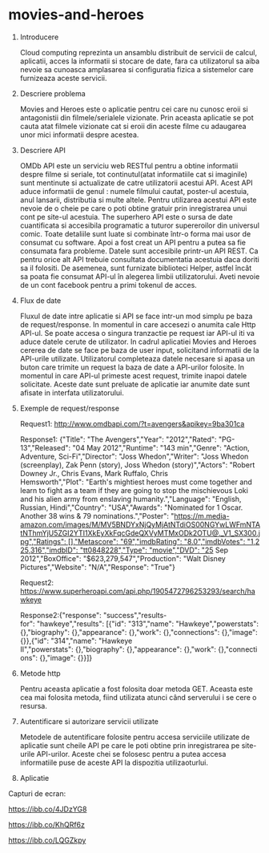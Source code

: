 # movies-and-heroes

1. Introducere

      Cloud computing reprezinta un ansamblu distribuit de servicii de calcul, aplicatii, acces la informatii si stocare de date, fara ca utilizatorul sa aiba nevoie sa cunoasca amplasarea si configuratia fizica a sistemelor care furnizeaza aceste servicii.
      
2. Descriere problema

      Movies and Heroes este o aplicatie pentru cei care nu cunosc eroii si antagonistii din filmele/serialele vizionate.
      Prin aceasta aplicatie se pot cauta atat filmele vizionate cat si eroii din aceste filme cu adaugarea unor mici informatii despre acestea.
       
3. Descriere API

      OMDb API este un serviciu web RESTful pentru a obtine informatii despre filme si seriale, tot continutul(atat informatiile cat si imaginile) sunt mentinute si actualizate de catre utilizatorii acestui API. Acest API aduce informatii de genul : numele filmului cautat, poster-ul acestuia, anul lansarii, distributia si multe altele. Pentru utilizarea acestui API este nevoie de o cheie pe care o poti obtine gratuir prin inregistrarea unui cont pe site-ul acestuia.
      The superhero API este o sursa de date cuantificata si accesibila programatic a tuturor supereroilor din universul comic. Toate detaliile sunt luate si combinate într-o forma mai usor de consumat cu software. Apoi a fost creat un API pentru a putea sa fie consumata fara probleme. Datele sunt accesibile printr-un API REST. Ca pentru orice alt API trebuie consultata documentatia acestuia daca doriti sa il folositi. De asemenea, sunt furnizate biblioteci Helper, astfel încât sa poata fie consumat API-ul în alegerea limbii utilizatorului. Aveti nevoie de un cont facebook pentru a primi tokenul de acces. 
       
4. Flux de date

      Fluxul de date intre aplicatie si API se face intr-un mod simplu pe baza de request/response. In momentul in care accesezi o anumita cale Http API-ul. Se poate accesa o singura tranzactie pe request iar API-ul iti va aduce datele cerute de utilizator.
      In cadrul aplicatiei Movies and Heroes cererea de date se face pe baza de user input, solicitand informatii de la API-urile utilizate. Utilizatorul completeaza datele necesare si apasa un buton care trimite un request la baza de date a API-urilor folosite. In momentul in care API-ul primeste acest request, trimite inapoi datele solicitate. Aceste date sunt preluate de aplicatie iar anumite date sunt afisate in interfata utilizatorului.

5. Exemple de request/response

    Request1: http://www.omdbapi.com/?t=avengers&apikey=9ba301ca
    
    Response1: 
{"Title": "The Avengers","Year": "2012","Rated": "PG-13","Released": "04 May 2012","Runtime": "143 min","Genre": "Action, Adventure, Sci-Fi","Director": "Joss Whedon","Writer": "Joss Whedon (screenplay), Zak Penn (story), Joss Whedon (story)","Actors": "Robert Downey Jr., Chris Evans, Mark Ruffalo, Chris Hemsworth","Plot": "Earth's mightiest heroes must come together and learn to fight as a team if they are going to stop the mischievous Loki and his alien army from enslaving humanity.","Language": "English, Russian, Hindi","Country": "USA","Awards": "Nominated for 1 Oscar. Another 38 wins & 79 nominations.","Poster": "https://m.media-amazon.com/images/M/MV5BNDYxNjQyMjAtNTdiOS00NGYwLWFmNTAtNThmYjU5ZGI2YTI1XkEyXkFqcGdeQXVyMTMxODk2OTU@._V1_SX300.jpg","Ratings": [],"Metascore": "69","imdbRating": "8.0","imdbVotes": "1,225,316","imdbID": "tt0848228","Type": "movie","DVD": "25 Sep 2012","BoxOffice": "$623,279,547","Production": "Walt Disney Pictures","Website": "N/A","Response": "True"}

   Request2: https://www.superheroapi.com/api.php/1905472796253293/search/hawkeye
   
   Response2:{"response": "success","results-for": "hawkeye","results": [{"id": "313","name": "Hawkeye","powerstats": {},"biography": {},"appearance": {},"work": {},"connections": {},"image": {}},{"id": "314","name": "Hawkeye II","powerstats": {},"biography": {},"appearance": {},"work": {},"connections": {},"image": {}}]}

6. Metode http

      Pentru aceasta aplicatie a fost folosita doar metoda GET. Aceasta este cea mai folosita metoda, fiind utilizata atunci când serverului i se cere o resursa.
       
7. Autentificare si autorizare servicii utilizate

      Metodele de autentificare folosite pentru accesa serviciile utilizate de aplicatie sunt cheile API pe care le poti obtine prin inregistrarea pe site-urile API-urilor. Aceste chei se folosesc pentru a putea accesa informatiile puse de aceste API la dispozitia utilizaoturlui.


8. Aplicatie

Capturi de ecran:

https://ibb.co/4JDzYG8

https://ibb.co/KhQRf6z

https://ibb.co/LQGZkpy




